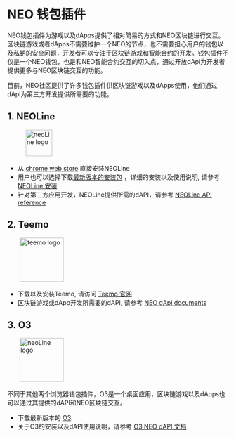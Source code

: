 # NEO 钱包插件
NEO钱包插件为游戏以及dApps提供了相对简易的方式和NEO区块链进行交互。区块链游戏或者dApps不需要维护一个NEO的节点，也不需要担心用户的钱包以及私钥的安全问题，开发者可以专注于区块链游戏和智能合约的开发。钱包插件不仅是一个NEO钱包，也是和NEO智能合约交互的切入点，通过开放dApi为开发者提供更多与NEO区块链交互的功能。

目前，NEO社区提供了许多钱包插件供区块链游戏以及dApps使用，他们通过dApi为第三方开发提供所需要的功能。

## 1. NEOLine
&emsp;&emsp;&emsp;<img src="../images/neoLine-logo.png" alt="neoLine logo" height="60">
* 从 [chrome web store](https://chrome.google.com/webstore/detail/neoline/cphhlgmgameodnhkjdmkpanlelnlohao) 直接安装NEOLine
* 用户也可以选择下载[最新版本的安装包](https://github.com/NeoNextClub/neoline/releases)
，详细的安装以及使用说明, 请参考 [NEOLine 安装](https://neoline.cn/tutorial/)
* 针对第三方应用开发，NEOLine提供所需的dAPI，请参考 [NEOLine API reference](https://neoline.cn/dapi/)

## 2. Teemo
&emsp;&emsp;<img src="../images/teemo-logo.png" alt="teemo logo" height="100">
* 下载以及安装Teemo, 请访问 [Teemo 官网](https://teemo.nel.group/index.html)
* 区块链游戏或dApp开发所需要的dAPI, 请参考 [NEO dApi documents](https://dapi.nel.group/cn/#neo-dapi)

## 3. O3
&emsp;&emsp;<img src="../images/o3-logo.png" alt="neoLine logo" height="100">

不同于其他两个浏览器钱包插件，O3是一个桌面应用，区块链游戏以及dApps也可以通过其提供的dAPI和NEO区块链交互。
* 下载最新版本的 [O3](https://o3.network/).
* 关于O3的安装以及dAPI使用说明，请参考 [O3 NEO dAPI 文档](https://docs.o3.network/neoDapi/)
